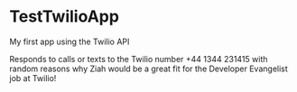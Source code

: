 TestTwilioApp
=============

My first app using the Twilio API

Responds to calls or texts to the Twilio number +44 1344 231415 with random reasons why Ziah would be a great fit for the Developer Evangelist job at Twilio!

